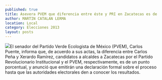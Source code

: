 ```yaml
---
published: true
title: Asevera PVEM que diferencia entre éste y PRI en Zacatecas es de un punto porcentual
author: MARTIN CATALAN LERMA
location: Local
category: Elecciones 2013
layout: posts
---
```


![](http://i.imgur.com/7cxobyDm.jpg)El senador del Partido Verde Ecologista de México (PVEM), Carlos Puente, informa que, de acuerdo a sus actas, la diferencia entre Carlos Peña y Xerardo Ramírez, candidatos a alcaldes a Zacatecas por el Partido Revolucionario Institucional y el PVEM, respectivamente, es de un punto porcentual, y anunció que emitirán una declaración formal sobre el proceso hasta que las autoridades electorales den a conocer los resultados.

